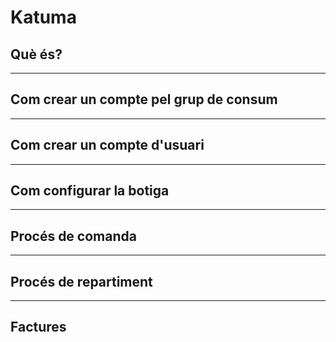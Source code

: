 # Katuma

## Què és?

---

## Com crear un compte pel grup de consum

---

## Com crear un compte d'usuari

---

## Com configurar la botiga

---

## Procés de comanda

---

## Procés de repartiment

---

## Factures
